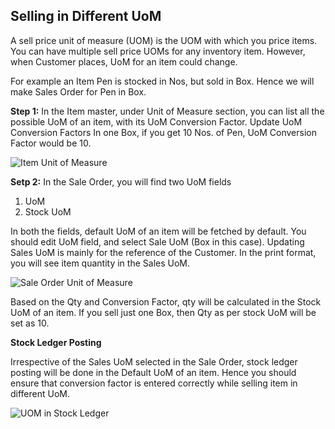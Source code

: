 ## Selling in Different UoM

A sell price unit of measure (UOM) is the UOM with which you price items. You can have multiple sell price UOMs for any inventory item. However, when Customer places, UoM for an item could change.

For example an Item Pen is stocked in Nos, but sold in Box. Hence we will make Sales Order for Pen in Box.

**Step 1:** In the Item master, under Unit of Measure section, you can list all the possible UoM of an item, with its UoM Conversion Factor. Update UoM Conversion Factors In one Box, if you get 10 Nos. of Pen, UoM Conversion Factor would be 10.

![Item Unit of Measure](https://docs.erpnext.com/files/Item-UOM.png)

**Setp 2:** In the Sale Order, you will find two UoM fields

1.  UoM
2.  Stock UoM

In both the fields, default UoM of an item will be fetched by default. You should edit UoM field, and select Sale UoM (Box in this case). Updating Sales UoM is mainly for the reference of the Customer. In the print format, you will see item quantity in the Sales UoM.

![Sale Order Unit of Measure](https://docs.erpnext.com/files/Sale-Order-UOM.png)

Based on the Qty and Conversion Factor, qty will be calculated in the Stock UoM of an item. If you sell just one Box, then Qty as per stock UoM will be set as 10.

**Stock Ledger Posting**

Irrespective of the Sales UoM selected in the Sale Order, stock ledger posting will be done in the Default UoM of an item. Hence you should ensure that conversion factor is entered correctly while selling item in different UoM.

![UOM in Stock Ledger](https://docs.erpnext.com/files/uom-in-stock-ledger.png)